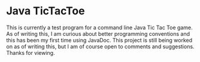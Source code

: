# Java TicTacToe

This is currently a test program for a command line Java Tic Tac Toe game. As of writing this, I am curious about better programming conventions and this has been my first time using JavaDoc. This project is still being worked on as of writing this, but I am of course open to comments and suggestions. Thanks for viewing.

